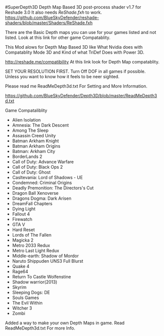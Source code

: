 #SuperDepth3D
Depth Map Based 3D post-process shader v1.7 for Reshade 3.0
It also needs *ReShade.fxh* to work.
https://github.com/BlueSkyDefender/reshade-shaders/blob/master/Shaders/ReShade.fxh

There are the Basic Depth maps you can use for your games listed and not listed. Look at this link for other game Compatablity.

This Mod alows for Depth Map Based 3D like What Nvidia does with Compatablity Mode 3D and Kind of what TriDef Does with Power 3D. 

http://reshade.me/compatibility
At this link look for Depth Map compatablity.

SET YOUR RESOLUTION FIRST. Turn Off DOF in all games if possible. Unless you want to know how it feels to be neer sighted.

Please read me ReadMeDepth3d.txt For Setting and More Information.

https://github.com/BlueSkyDefender/Depth3D/blob/master/ReadMeDepth3d.txt

Game Compataliblity

* Alien Isolation
* Amnesia: The Dark Descent
* Among The Sleep
* Assassin Creed Unity
* Batman Arkham Knight
* Batman Arkham Origins
* Batman: Arkham City
* BorderLands 2
* Call of Duty: Advance Warfare
* Call of Duty: Black Ops 2
* Call of Duty: Ghost
* Casltevania: Lord of Shadows - UE
* Condemned: Criminal Origins
* Deadly Premonition: The Directors's Cut
* Dragon Ball Xenoverse
* Dragons Dogma: Dark Arisen
* DreamFall Chapters
* Dying Light
* Fallout 4
* Firewatch
* GTA V
* Hard Reset
* Lords of The Fallen
* Magicka 2
* Metro 2033 Redux
* Metro Last Light Redux
* Middle-earth: Shadow of Mordor
* Naruto Shippuden UNS3 Full Blurst
* Quake 4
* Rage64
* Return To Castle Wolfenstine
* Shadow warrior(2013)
* Skyrim
* Sleeping Dogs: DE
* Souls Games
* The Evil Within
* Witcher 3
* Zombi

Added a way to make your own Depth Maps in game. Read ReadMeDepth3d.txt For more Info.
